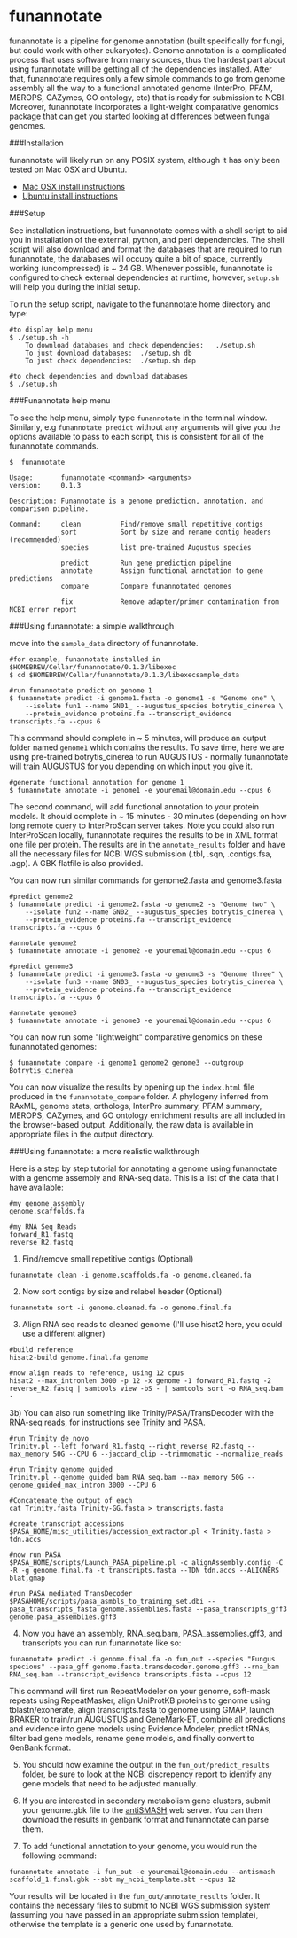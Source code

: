 # funannotate

funannotate is a pipeline for genome annotation (built specifically for fungi, but could work with other eukaryotes).  Genome annotation is a complicated process that uses software from many sources, thus the hardest part about using funannotate will be getting all of the dependencies installed.  After that, funannotate requires only a few simple commands to go from genome assembly all the way to a functional annotated genome (InterPro, PFAM, MEROPS, CAZymes, GO ontology, etc) that is ready for submission to NCBI.  Moreover, funannotate incorporates a light-weight comparative genomics package that can get you started looking at differences between fungal genomes.

###Installation

funannotate will likely run on any POSIX system, although it has only been tested on Mac OSX and Ubuntu.

* [Mac OSX install instructions](docs/mac_install.md)
* [Ubuntu install instructions](docs/ubuntu_install.md)

###Setup

See installation instructions, but funannotate comes with a shell script to aid you in installation of the external, python, and perl dependencies.  The shell script will also download and format the databases that are required to run funannotate, the databases will occupy quite a bit of space, currently working (uncompressed) is ~ 24 GB.  Whenever possible, funannotate is configured to check external dependencies at runtime, however, `setup.sh` will help you during the initial setup.

To run the setup script, navigate to the funannotate home directory and type:
```
#to display help menu
$ ./setup.sh -h
    To download databases and check dependencies:   ./setup.sh
    To just download databases:  ./setup.sh db
    To just check dependencies:  ./setup.sh dep

#to check dependencies and download databases
$ ./setup.sh
```

###Funannotate help menu

To see the help menu, simply type `funannotate` in the terminal window.  Similarly, e.g `funannotate predict` without any arguments will give you the options available to pass to each script, this is consistent for all of the funannotate commands.
```
$  funannotate

Usage:       funannotate <command> <arguments>
version:     0.1.3

Description: Funannotate is a genome prediction, annotation, and comparison pipeline.
    
Command:     clean          Find/remove small repetitive contigs
             sort           Sort by size and rename contig headers (recommended)
             species        list pre-trained Augustus species
             
             predict        Run gene prediction pipeline
             annotate       Assign functional annotation to gene predictions
             compare        Compare funannotated genomes
             
             fix            Remove adapter/primer contamination from NCBI error report          
```

###Using funannotate: a simple walkthrough

move into the `sample_data` directory of funannotate.

```
#for example, funannotate installed in $HOMEBREW/Cellar/funannotate/0.1.3/libexec
$ cd $HOMEBREW/Cellar/funannotate/0.1.3/libexecsample_data

#run funannotate predict on genome 1
$ funannotate predict -i genome1.fasta -o genome1 -s "Genome one" \
    --isolate fun1 --name GN01_ --augustus_species botrytis_cinerea \
    --protein_evidence proteins.fa --transcript_evidence transcripts.fa --cpus 6
```
This command should complete in ~ 5 minutes, will produce an output folder named `genome1` which contains the results.  To save time, here we are using pre-trained botrytis_cinerea to run AUGUSTUS - normally funannotate will train AUGUSTUS for you depending on which input you give it.  

```
#generate functional annotation for genome 1
$ funannotate annotate -i genome1 -e youremail@domain.edu --cpus 6
```
The second command, will add functional annotation to your protein models.  It should complete in ~ 15 minutes - 30 minutes (depending on how long remote query to InterProScan server takes.  Note you could also run InterProScan locally, funannotate requires the results to be in XML format one file per protein.  The results are in the `annotate_results` folder and have all the necessary files for NCBI WGS submission (.tbl, .sqn, .contigs.fsa, .agp).  A GBK flatfile is also provided.

You can now run similar commands for genome2.fasta and genome3.fasta
```
#predict genome2
$ funannotate predict -i genome2.fasta -o genome2 -s "Genome two" \
    --isolate fun2 --name GN02_ --augustus_species botrytis_cinerea \
    --protein_evidence proteins.fa --transcript_evidence transcripts.fa --cpus 6
    
#annotate genome2
$ funannotate annotate -i genome2 -e youremail@domain.edu --cpus 6

#predict genome3
$ funannotate predict -i genome3.fasta -o genome3 -s "Genome three" \
    --isolate fun3 --name GN03_ --augustus_species botrytis_cinerea \
    --protein_evidence proteins.fa --transcript_evidence transcripts.fa --cpus 6

#annotate genome3
$ funannotate annotate -i genome3 -e youremail@domain.edu --cpus 6
```

You can now run some "lightweight" comparative genomics on these funannotated genomes:

```
$ funannotate compare -i genome1 genome2 genome3 --outgroup Botrytis_cinerea
```

You can now visualize the results by opening up the `index.html` file produced in the `funannotate_compare` folder.  A phylogeny inferred from RAxML, genome stats, orthologs, InterPro summary, PFAM summary, MEROPS, CAZymes, and GO ontology enrichment results are all included in the browser-based output.  Additionally, the raw data is available in appropriate files in the output directory.

###Using funannotate: a more realistic walkthrough

Here is a step by step tutorial for annotating a genome using funannotate with a genome assembly and RNA-seq data.  This is a list of the data that I have available:
```
#my genome assembly
genome.scaffolds.fa

#my RNA Seq Reads
forward_R1.fastq
reverse_R2.fastq
```

1) Find/remove small repetitive contigs (Optional) 
```
funannotate clean -i genome.scaffolds.fa -o genome.cleaned.fa
```
2) Now sort contigs by size and relabel header (Optional)
```
funannotate sort -i genome.cleaned.fa -o genome.final.fa
```
3) Align RNA seq reads to cleaned genome (I'll use hisat2 here, you could use a different aligner)
```
#build reference
hisat2-build genome.final.fa genome

#now align reads to reference, using 12 cpus
hisat2 --max_intronlen 3000 -p 12 -x genome -1 forward_R1.fastq -2 reverse_R2.fastq | samtools view -bS - | samtools sort -o RNA_seq.bam - 
```
3b) You can also run something like Trinity/PASA/TransDecoder with the RNA-seq reads, for instructions see [Trinity](https://github.com/trinityrnaseq/trinityrnaseq/wiki/Running%20Trinity) and [PASA](http://pasapipeline.github.io).
```
#run Trinity de novo
Trinity.pl --left forward_R1.fastq --right reverse_R2.fastq --max_memory 50G --CPU 6 --jaccard_clip --trimmomatic --normalize_reads

#run Trinity genome guided
Trinity.pl --genome_guided_bam RNA_seq.bam --max_memory 50G --genome_guided_max_intron 3000 --CPU 6

#Concatenate the output of each
cat Trinity.fasta Trinity-GG.fasta > transcripts.fasta

#create transcript accessions
$PASA_HOME/misc_utilities/accession_extractor.pl < Trinity.fasta > tdn.accs

#now run PASA
$PASA_HOME/scripts/Launch_PASA_pipeline.pl -c alignAssembly.config -C -R -g genome.final.fa -t transcripts.fasta --TDN tdn.accs --ALIGNERS blat,gmap

#run PASA mediated TransDecoder
$PASAHOME/scripts/pasa_asmbls_to_training_set.dbi --pasa_transcripts_fasta genome.assemblies.fasta --pasa_transcripts_gff3 genome.pasa_assemblies.gff3
```
4) Now you have an assembly, RNA_seq.bam, PASA_assemblies.gff3, and transcripts you can run funannotate like so:
```
funannotate predict -i genome.final.fa -o fun_out --species "Fungus specious" --pasa_gff genome.fasta.transdecoder.genome.gff3 --rna_bam RNA_seq.bam --transcript_evidence transcripts.fasta --cpus 12
```
This command will first run RepeatModeler on your genome, soft-mask repeats using RepeatMasker, align UniProtKB proteins to genome using tblastn/exonerate, align transcripts.fasta to genome using GMAP, launch BRAKER to train/run AUGUSTUS and GeneMark-ET, combine all predictions and evidence into gene models using Evidence Modeler, predict tRNAs, filter bad gene models, rename gene models, and finally convert to GenBank format.

5) You should now examine the output in the `fun_out/predict_results` folder, be sure to look at the NCBI discrepency report to identify any gene models that need to be adjusted manually.

6) If you are interested in secondary metabolism gene clusters, submit your genome.gbk file to the [antiSMASH](http://antismash.secondarymetabolites.org) web server. You can then download the results in genbank format and funannotate can parse them.

7) To add functional annotation to your genome, you would run the following command:
```
funannotate annotate -i fun_out -e youremail@domain.edu --antismash scaffold_1.final.gbk --sbt my_ncbi_template.sbt --cpus 12
```
Your results will be located in the `fun_out/annotate_results` folder.  It contains the necessary files to submit to NCBI WGS submission system (assuming you have passed in an appropriate submission template), otherwise the template is a generic one used by funannotate.